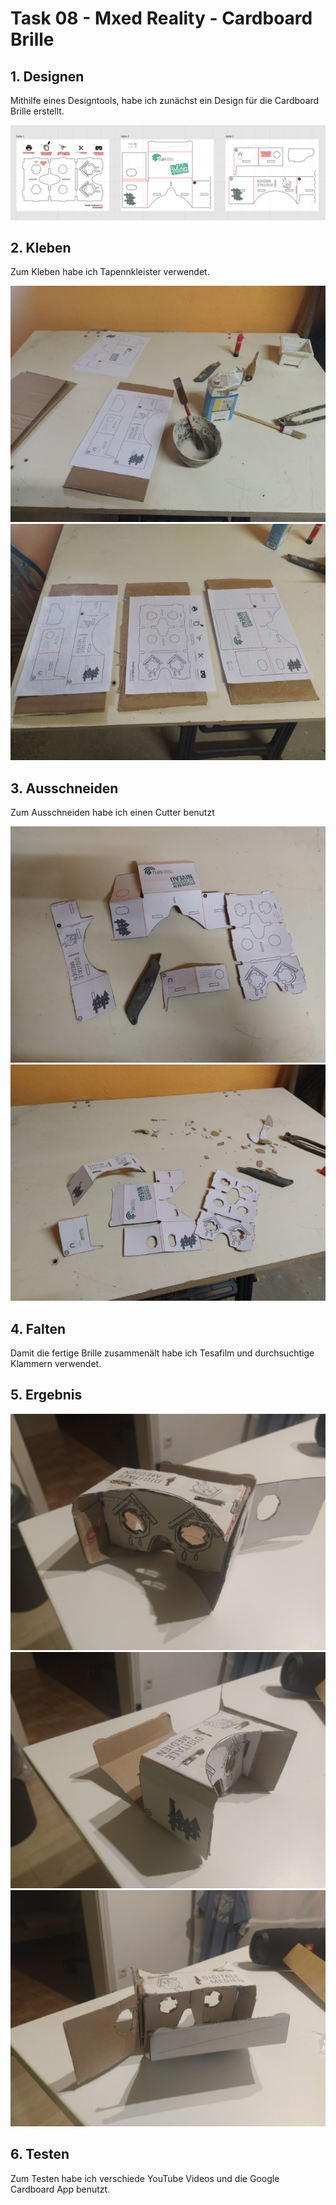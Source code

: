 # Task 08 - Mxed Reality - Cardboard Brille
## 1. Designen
Mithilfe eines Designtools, habe ich zunächst ein Design für die Cardboard Brille erstellt.

![Design Tool](img/Design.png)

## 2. Kleben
Zum Kleben habe ich Tapennkleister verwendet.

![Kleben](img/Cardboard%20(1).jpg)
![Kleben_02](img/Cardboard%20(2).jpg)

## 3. Ausschneiden
Zum Ausschneiden habe ich einen Cutter benutzt

![Schneiden](img/Cardboard%20(3).jpg)
![Schneiden_02](img/Cardboard%20(4).jpg)

## 4. Falten
Damit die fertige Brille zusammenält habe ich Tesafilm und durchsuchtige Klammern verwendet.

## 5. Ergebnis
![Ergebnis](img/Cardboard%20(5).jpg)
![Ergebnis_02](img/Cardboard%20(6).jpg)
![Ergebnis_03](img/Cardboard%20(7).jpg)

## 6. Testen
Zum Testen habe ich verschiede YouTube Videos und die Google Cardboard App benutzt. 
